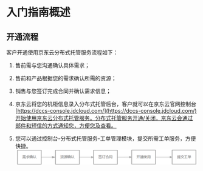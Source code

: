 # 入门指南概述
## 开通流程
客户开通使用京东云分布式托管服务流程如下：

1. 售前需与您沟通确认具体需求；

2. 售前和产品根据您的需求确认所需的资源；

3. 销售与您签订完成合同并确认需求信息；

4. 京东云将您的机柜信息录入分布式托管后台，客户就可以在京东云官网控制台[https://dccs-console.jdcloud.com/](https://dccs-console.jdcloud.com/)开始使用京东云分布式托管服务。分布式托管服务开通/关闭，京东云会通过邮件和短信的方式通知您，方便您及查看。

5. 您可以通过控制台-分布式托管服务-工单管理模块，提交所需工单服务，方便快捷。
![](https://github.com/jdcloudcom/cn/blob/cn-Cloud-Cabinet-Service/image/Hyper-Converged-IDC/Cloud-Cabinet-Service/CCS001.png)
